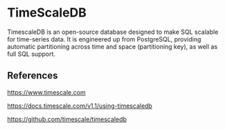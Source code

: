 # TimeScaleDB

TimescaleDB is an open-source database designed to make SQL scalable for time-series data. It is engineered up from PostgreSQL, providing automatic partitioning across time and space (partitioning key), as well as full SQL support.

## References

https://www.timescale.com

https://docs.timescale.com/v1.1/using-timescaledb

https://github.com/timescale/timescaledb
